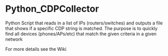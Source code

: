 # Python_CDPCollector
Python Script that reads in a list of IPs (routers/switches) and outputs a file that shows if a specific CDP string is matched. The purpose is to quickly find all devices (phones/APs/etc) that match the given criteria in a given network

For more details see the Wiki
                    
                    
  
